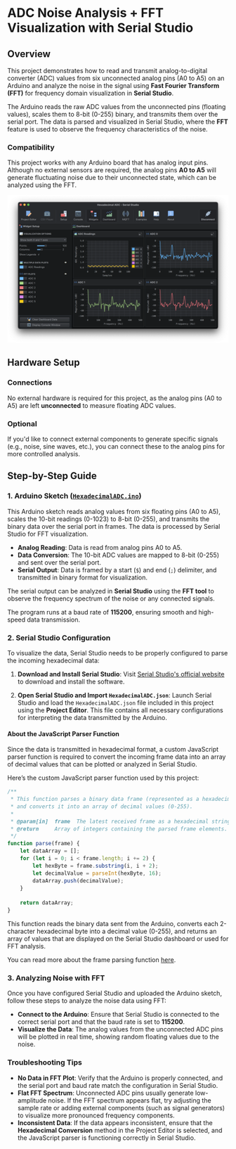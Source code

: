 # ADC Noise Analysis + FFT Visualization with Serial Studio

## Overview

This project demonstrates how to read and transmit analog-to-digital converter (ADC) values from six unconnected analog pins (A0 to A5) on an Arduino and analyze the noise in the signal using **Fast Fourier Transform (FFT)** for frequency domain visualization in **Serial Studio**.

The Arduino reads the raw ADC values from the unconnected pins (floating values), scales them to 8-bit (0-255) binary, and transmits them over the serial port. The data is parsed and visualized in Serial Studio, where the **FFT** feature is used to observe the frequency characteristics of the noise.

### Compatibility
This project works with any Arduino board that has analog input pins. Although no external sensors are required, the analog pins **A0 to A5** will generate fluctuating noise due to their unconnected state, which can be analyzed using the FFT.

![Serial Studio FFT](doc/screenshot.png)

## Hardware Setup

### Connections

No external hardware is required for this project, as the analog pins (A0 to A5) are left **unconnected** to measure floating ADC values.

### Optional
If you'd like to connect external components to generate specific signals (e.g., noise, sine waves, etc.), you can connect these to the analog pins for more controlled analysis.

## Step-by-Step Guide

### 1. Arduino Sketch ([`HexadecimalADC.ino`](HexadecimalADC.ino))

This Arduino sketch reads analog values from six floating pins (A0 to A5), scales the 10-bit readings (0-1023) to 8-bit (0-255), and transmits the binary data over the serial port in frames. The data is processed by Serial Studio for FFT visualization.

- **Analog Reading**: Data is read from analog pins A0 to A5.
- **Data Conversion**: The 10-bit ADC values are mapped to 8-bit (0-255) and sent over the serial port.
- **Serial Output**: Data is framed by a start (`$`) and end (`;`) delimiter, and transmitted in binary format for visualization.

The serial output can be analyzed in **Serial Studio** using the **FFT tool** to observe the frequency spectrum of the noise or any connected signals.

The program runs at a baud rate of **115200**, ensuring smooth and high-speed data transmission.

### 2. Serial Studio Configuration

To visualize the data, Serial Studio needs to be properly configured to parse the incoming hexadecimal data:

1. **Download and Install Serial Studio**:
Visit [Serial Studio's official website](https://serial-studio.github.io/) to download and install the software.

2. **Open Serial Studio and Import `HexadecimalADC.json`**:
Launch Serial Studio and load the `HexadecimalADC.json` file included in this project using the **Project Editor**. This file contains all necessary configurations for interpreting the data transmitted by the Arduino.

#### About the JavaScript Parser Function

Since the data is transmitted in hexadecimal format, a custom JavaScript parser function is required to convert the incoming frame data into an array of decimal values that can be plotted or analyzed in Serial Studio.

Here’s the custom JavaScript parser function used by this project:

```javascript
/**
 * This function parses a binary data frame (represented as a hexadecimal string),
 * and converts it into an array of decimal values (0-255).
 *
 * @param[in]  frame  The latest received frame as a hexadecimal string.
 * @return     Array of integers containing the parsed frame elements.
 */
function parse(frame) {
    let dataArray = [];
    for (let i = 0; i < frame.length; i += 2) {
        let hexByte = frame.substring(i, i + 2);
        let decimalValue = parseInt(hexByte, 16);
        dataArray.push(decimalValue);
    }

    return dataArray;
}
```

This function reads the binary data sent from the Arduino, converts each 2-character hexadecimal byte into a decimal value (0-255), and returns an array of values that are displayed on the Serial Studio dashboard or used for FFT analysis.

You can read more about the frame parsing function [here](https://github.com/Serial-Studio/Serial-Studio/wiki/Project-Editor#frame-parser-function-view).

### 3. Analyzing Noise with FFT

Once you have configured Serial Studio and uploaded the Arduino sketch, follow these steps to analyze the noise data using FFT:

- **Connect to the Arduino**: Ensure that Serial Studio is connected to the correct serial port and that the baud rate is set to **115200**.
- **Visualize the Data**: The analog values from the unconnected ADC pins will be plotted in real time, showing random floating values due to the noise.

### Troubleshooting Tips

- **No Data in FFT Plot**: Verify that the Arduino is properly connected, and the serial port and baud rate match the configuration in Serial Studio.
- **Flat FFT Spectrum**: Unconnected ADC pins usually generate low-amplitude noise. If the FFT spectrum appears flat, try adjusting the sample rate or adding external components (such as signal generators) to visualize more pronounced frequency components.
- **Inconsistent Data**: If the data appears inconsistent, ensure that the **Hexadecimal Conversion** method in the Project Editor is selected, and the JavaScript parser is functioning correctly in Serial Studio.

